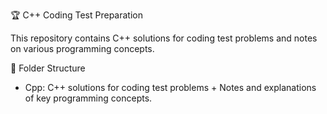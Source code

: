 🏆 C++ Coding Test Preparation

This repository contains C++ solutions for coding test problems and notes on various programming concepts.

📂 Folder Structure
- Cpp: C++ solutions for coding test problems + Notes and explanations of key programming concepts.
